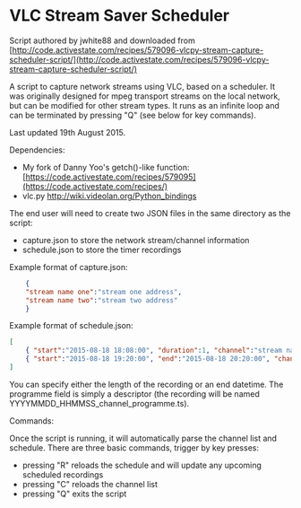 VLC Stream Saver Scheduler
======================

Script authored by jwhite88 and downloaded from [http://code.activestate.com/recipes/579096-vlcpy-stream-capture-scheduler-script/](http://code.activestate.com/recipes/579096-vlcpy-stream-capture-scheduler-script/)

A script to capture network streams using VLC, based on a scheduler. It was originally designed for mpeg transport streams on the local network, but can be modified for other stream types. It runs as an infinite loop and can be terminated by pressing "Q" (see below for key commands).

Last updated 19th August 2015.


Dependencies:

* My fork of Danny Yoo's getch()-like function: [https://code.activestate.com/recipes/579095](https://code.activestate.com/recipes/)
* vlc.py http://wiki.videolan.org/Python_bindings


The end user will need to create two JSON files in the same directory as the script:

* capture.json to store the network stream/channel information
* schedule.json to store the timer recordings


Example format of capture.json:

```json
    {
    "stream name one":"stream one address",
    "stream name two":"stream two address"
    }
```

Example format of schedule.json:

```json
[
    { "start":"2015-08-18 18:08:00", "duration":1, "channel":"stream name one", "programme":"Test Recording"},
    { "start":"2015-08-18 19:20:00", "end":"2015-08-18 20:20:00", "channel":"stream name two", "programme":"Second Recording"}
]
```

You can specify either the length of the recording or an end datetime. The programme field is simply a descriptor (the recording will be named YYYYMMDD_HHMMSS_channel_programme.ts).


Commands:

Once the script is running, it will automatically parse the channel list and schedule. There are three basic commands, trigger by key presses:

* pressing "R" reloads the schedule and will update any upcoming scheduled recordings
* pressing "C" reloads the channel list
* pressing "Q" exits the script